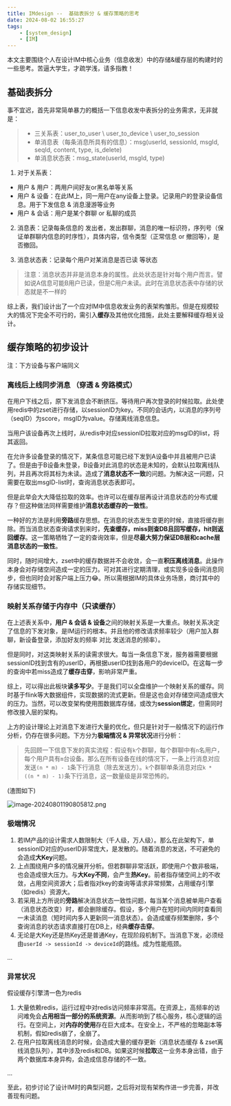 ```yaml
---
title: IMdesign --  基础表拆分 & 缓存策略的思考
date: 2024-08-02 16:55:27
tags: 
    - [system_design]
    - [IM]
---
```



本文主要围绕个人在设计IM中核心业务（信息收发）中的存储&缓存层的构建时的一些思考。苦逼大学生，才疏学浅，请多指教！


## 基础表拆分
事不宜迟，首先非常简单暴力的概括一下信息收发中表拆分的业务需求，无非就是：
>-   三关系表：user_to_user \ user_to_device \ user_to_session
>-   单消息表（每条消息所具有的信息）：msg(userId, sessionId, msgId, seqId, content, type, is_delete)
>-   单消息状态表：msg_state(userId, msgId, type)

1.  对于关系表：

-   用户 & 用户：两用户间好友or黑名单等关系
-   用户 & 设备：在此IM上，同一用户在any设备上登录。记录用户的登录设备信息。用于下发信息 & 消息漫游等业务
-   用户 & 会话：用户是某个群聊 or 私聊的成员

2.  消息表：记录每条信息的 发出者，发出群聊，消息的唯一标识符，序列号（保证单群聊内信息的时序性），具体内容，信令类型（正常信息 or 撤回等），是否撤回。

<!---->

3.  消息状态表：记录每个用户对某消息是否已读 等状态

> 注意：消息状态并非是消息本身的属性。此处状态是针对每个用户而言。譬如说A信息可能B用户已读，但是C用户未读。此时在消息状态表中存储的状态就是不一样的



综上表，我们设计出了一个应对IM中信息收发业务的表架构雏形。但是在规模较大的情况下完全不可行的，需引入**缓存**及其他优化措施，此处主要解释缓存相关设计。




## 缓存策略的初步设计


注：下方设备与客户端同义

### 离线后上线同步消息 （**穿透 & 旁路模式**）

在用户下线之后，原下发消息会不断挤压。等待用户再次登录的时候拉取。此处使用redis中的zset进行存储，以sessionID为key。不同的会话内，以消息的序列号（seqID）为score，msgID为value。存储离线消息信息。

当用户该设备再次上线时，从redis中对应sessionID拉取对应的msgID的list，将其返回。

在允许多设备登录的情况下，某条信息可能已经下发到A设备中并且被用户已读了。但是由于B设备未登录，B设备对此消息的状态是未知的，会默认拉取离线队列，并且再次将其标为未读。造成了**消息状态不一致**的问题。为解决这一问题，只需要在取出msgID-list时，查询消息状态表即可。

但是此举会大大降低拉取的效率。也许可以在缓存层再设计消息状态的分布式缓存？但这种做法同样需要维护**消息状态缓存的一致性**。

一种好的方法是利用**旁路**缓存思想。在消息的状态发生变更的时候，直接将缓存删除。而当消息状态查询请求到来时，**先查缓存，miss则查DB且回写缓存，hit则返回缓存**。这一策略牺牲了一定的查询效率，但是**尽最大努力保证DB层和cache层消息状态的一致性**。

同时，随时间增大，zset中的缓存数据并不会收敛，会一直**积压离线消息**。此操作本身会对存储空间造成一定的压力。可对其进行定期清理，或实现多设备间消息同步，但也同时会对客户端上压力😂。所以需根据IM的具体业务场景，商讨其中的存储实现细节。

### 映射关系存储于内存中（只读缓存）

在上述表关系中，**用户 & 会话 & 设备**之间的映射关系是一大重点。映射关系决定了信息的下发对象，是IM运行的根本。并且他的修改请求频率较少（用户加入群聊，新设备登录，添加好友的频率 对比 发送消息的频率）。

但是同时，对这类映射关系的读需求很大。每当一条信息下发，服务器需要根据sessionID找到含有的userID，再根据userID找到各用户的deviceID。在这每一步的查询中若miss造成了**缓存击穿**，影响非常严重。

综上，可以得出此板块**读多写少**。于是我们可以全盘维护一个映射关系的缓存。同时基于flink等大数据组件，实现数据的流式更新。但是这也会对存储空间造成很大的压力。当然，可以改变架构使用图数据库存储，或改为**session绑定**，但需同时修改接入层的架构。

上方的设计理论上对消息下发进行大量的优化，但只是针对于一般情况下的运行作分析，仍存在很多问题。下方分为**极端情况 & 异常状况**进行分析：

>    先回顾一下信息下发的真实流程：假设有`k`个群聊，每个群聊中有`n`名用户，每个用户具有`m`台设备。那么在所有设备在线的情况下，一条上行消息对应发送`(n * m) - 1`条下行消息（除去发送方）。`k`个群聊单条消息对应`k * ((n * m) - 1)`条下行消息，这一数量级是非常恐怖的。

(渣图如下)


![image-20240801190805812.png](https://p0-xtjj-private.juejin.cn/tos-cn-i-73owjymdk6/b571f139eeb24b5ea67d018311454d21~tplv-73owjymdk6-jj-mark-v1:0:0:0:0:5o6Y6YeR5oqA5pyv56S-5Yy6IEAgOHR5ZGVncmVlcw==:q75.awebp?policy=eyJ2bSI6MywidWlkIjoiMzM1MzkzMjczMzg4OTg4NCJ9&rk3s=f64ab15b&x-orig-authkey=f32326d3454f2ac7e96d3d06cdbb035152127018&x-orig-expires=1743584216&x-orig-sign=rtreQaykhs8YOUqKYYqB9VCXT4w%3D)


### 极端情况

1.  若IM产品的设计需求人数限制大（千人级，万人级）。那么在此架构下，单sessionID对应的userID非常庞大，是发散的。随着消息的发送，不可避免的会造成**大Key**问题。
2.  上点围绕用户多的情况展开分析。但若群聊非常活跃，即使用户个数非极端，也会造成很大压力。与**大Key不同**，会产生**热Key**。前者指存储空间上的不收敛，占用空间资源大；后者指对key的查询等请求非常频繁，占用缓存引擎（如redis）资源大。
3.  若采用上方所说的**旁路**解决消息状态一致性问题，每当某个消息被单用户查看（消息状态改变）时，都会删除缓存。假设，多个用户在短时间内同时查看同一未读消息（短时间内多人更新同一消息状态）。会造成缓存频繁删除，多个查询消息的状态请求直接打在DB上，经典**缓存击穿**。
4.  无论是大Key还是热Key还是普通Key，在现阶段机制下。当消息下发，必须经由`userId -> sessionId -> deviceId`的路线。成为性能瓶颈。


...

### 异常状况

假设缓存引擎清一色为redis

1.  大量依赖redis，运行过程中对redis访问频率非常高。在资源上，高频率的访问难免会**占用相当一部分的系统资源**。从而影响到了核心服务，核心逻辑的运行。在空间上，对**内存的使用**存在巨大成本。在安全上，不严格的忽略副本等机制，假如redis崩了，全崩了。
2.  在用户拉取离线消息的时候，会造成大量的缓存更新（消息状态缓存 & zset离线消息队列），其中涉及redis和DB。如果这时候**拉取**这一业务本身出错，由于两个数据库本身异构，会造成信息存储的不一致。

 
...


至此，初步讨论了设计IM时的典型问题，之后将对现有架构作进一步完善，并改善现有问题。